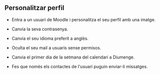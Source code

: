 ## Personalitzar perfil

* Entra a un usuari de Moodle i personalitza el seu perfil amb una imatge.

* Canvia la seva contrasenya.
* Canvia el seu idioma preferit a anglès.
* Oculta el seu mail a usuaris sense permisos.
* Canvia el primer dia de la setmana del calendari a Diumenge.
* Fes que només els contactes de l'usuari puguin enviar-li missatges.
